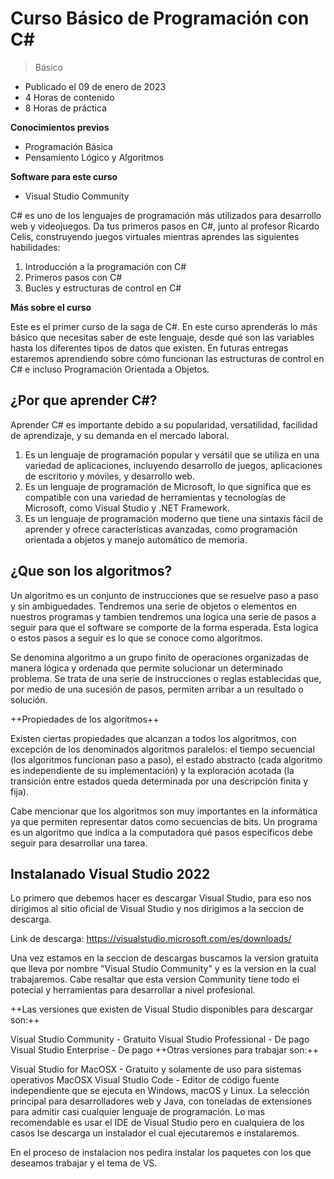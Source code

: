 # Curso Básico de Programación con C#

> Básico

- Publicado el 09 de enero de 2023
- 4 Horas de contenido
- 8 Horas de práctica

**Conocimientos previos**

- Programación Básica
- Pensamiento Lógico y Algoritmos

**Software para este curso**

- Visual Studio Community

C# es uno de los lenguajes de programación más utilizados para desarrollo web y videojuegos. Da tus primeros pasos en C#, junto al profesor Ricardo Celis, construyendo juegos virtuales mientras aprendes las siguientes habilidades:

1. Introducción a la programación con C#
2. Primeros pasos con C#
3. Bucles y estructuras de control en C#

**Más sobre el curso**

Este es el primer curso de la saga de C#. En este curso aprenderás lo más básico que necesitas saber de este lenguaje, desde qué son las variables hasta los diferentes tipos de datos que existen. En futuras entregas estaremos aprendiendo sobre cómo funcionan las estructuras de control en C# e incluso Programación Orientada a Objetos.

## ¿Por que aprender C#?
Aprender C# es importante debido a su popularidad, versatilidad, facilidad de aprendizaje, y su demanda en el mercado laboral.

1. Es un lenguaje de programación popular y versátil que se utiliza en una variedad de aplicaciones, incluyendo desarrollo de juegos, aplicaciones de escritorio y móviles, y desarrollo web.
2. Es un lenguaje de programación de Microsoft, lo que significa que es compatible con una variedad de herramientas y tecnologías de Microsoft, como Visual Studio y .NET Framework.
3. Es un lenguaje de programación moderno que tiene una sintaxis fácil de aprender y ofrece características avanzadas, como programación orientada a objetos y manejo automático de memoria.

## ¿Que son los algoritmos?

Un algoritmo es un conjunto de instrucciones que se resuelve paso a paso y sin ambiguedades. Tendremos una serie de objetos o elementos en nuestros programas y tambien tendremos una logica una serie de pasos a seguir para que el software se comporte de la forma esperada. Esta logica o estos pasos a seguir es lo que se conoce como algoritmos.

Se denomina algoritmo a un grupo finito de operaciones organizadas de manera lógica y ordenada que permite solucionar un determinado problema. Se trata de una serie de instrucciones o reglas establecidas que, por medio de una sucesión de pasos, permiten arribar a un resultado o solución.

++Propiedades de los algoritmos++

Existen ciertas propiedades que alcanzan a todos los algoritmos, con excepción de los denominados algoritmos paralelos: el tiempo secuencial (los algoritmos funcionan paso a paso), el estado abstracto (cada algoritmo es independiente de su implementación) y la exploración acotada (la transición entre estados queda determinada por una descripción finita y fija).

Cabe mencionar que los algoritmos son muy importantes en la informática ya que permiten representar datos como secuencias de bits. Un programa es un algoritmo que indica a la computadora qué pasos específicos debe seguir para desarrollar una tarea.

## Instalanado Visual Studio 2022

Lo primero que debemos hacer es descargar Visual Studio, para eso nos dirigimos al sitio oficial de Visual Studio y nos dirigimos a la seccion de descarga.

Link de descarga: https://visualstudio.microsoft.com/es/downloads/

Una vez estamos en la seccion de descargas buscamos la version gratuita que lleva por nombre "Visual Studio Community" y es la version en la cual trabajaremos. Cabe resaltar que esta version Community tiene todo el potecial y herramientas para desarrollar a nivel profesional.

++Las versiones que existen de Visual Studio disponibles para descargar son:++

Visual Studio Community - Gratuito
Visual Studio Professional - De pago
Visual Studio Enterprise - De pago
++Otras versiones para trabajar son:++

Visual Studio for MacOSX - Gratuito y solamente de uso para sistemas operativos MacOSX
Visual Studio Code - Editor de código fuente independiente que se ejecuta en Windows, macOS y Linux. La selección principal para desarrolladores web y Java, con toneladas de extensiones para admitir casi cualquier lenguaje de programación.
Lo mas recomendable es usar el IDE de Visual Studio pero en cualquiera de los casos lse descarga un instalador el cual ejecutaremos e instalaremos.

En el proceso de instalacion nos pedira instalar los paquetes con los que deseamos trabajar y el tema de VS.

